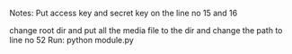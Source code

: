Notes:
Put access key and secret key on the line no 15 and 16

change root dir and put all the media file to the dir and change the path to line no 52
Run:
python module.py
